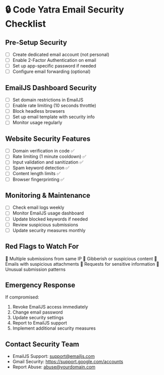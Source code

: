 # 🔒 Code Yatra Email Security Checklist

## Pre-Setup Security
- [ ] Create dedicated email account (not personal)
- [ ] Enable 2-Factor Authentication on email
- [ ] Set up app-specific password if needed
- [ ] Configure email forwarding (optional)

## EmailJS Dashboard Security
- [ ] Set domain restrictions in EmailJS
- [ ] Enable rate limiting (10 seconds throttle)
- [ ] Block headless browsers
- [ ] Set up email template with security info
- [ ] Monitor usage regularly

## Website Security Features
- [ ] Domain verification in code ✅
- [ ] Rate limiting (1 minute cooldown) ✅
- [ ] Input validation and sanitization ✅
- [ ] Spam keyword detection ✅
- [ ] Content length limits ✅
- [ ] Browser fingerprinting ✅

## Monitoring & Maintenance
- [ ] Check email logs weekly
- [ ] Monitor EmailJS usage dashboard
- [ ] Update blocked keywords if needed
- [ ] Review suspicious submissions
- [ ] Update security measures monthly

## Red Flags to Watch For
🚨 Multiple submissions from same IP
🚨 Gibberish or suspicious content
🚨 Emails with suspicious attachments
🚨 Requests for sensitive information
🚨 Unusual submission patterns

## Emergency Response
If compromised:
1. Revoke EmailJS access immediately
2. Change email password
3. Update security settings
4. Report to EmailJS support
5. Implement additional security measures

## Contact Security Team
- EmailJS Support: support@emailjs.com
- Gmail Security: https://support.google.com/accounts
- Report Abuse: abuse@yourdomain.com